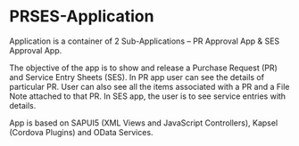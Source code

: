 # PRSES-Application
Application is a container of 2 Sub-Applications – PR Approval App &amp; SES Approval App.

The objective of the app is to show and release a Purchase Request (PR) and Service Entry Sheets (SES).
In PR app user can see the details of particular PR. User can also see all the items associated with a PR and a File Note attached to that PR. In SES app, the user is to see service entries with details.

App is based on SAPUI5 (XML Views and JavaScript Controllers), Kapsel (Cordova Plugins) and OData Services.

